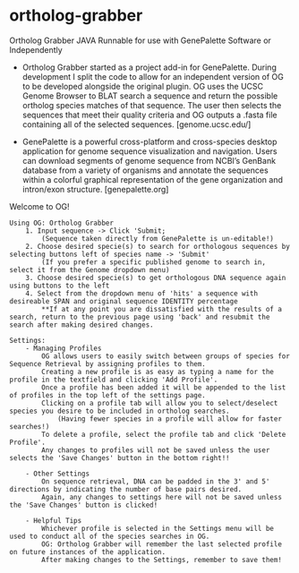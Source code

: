 # ortholog-grabber
Ortholog Grabber JAVA Runnable for use with GenePalette Software or Independently

 - Ortholog Grabber started as a project add-in for GenePalette. During development I split the code to allow for an independent version of OG to be developed alongside the original plugin. OG uses the UCSC Genome Browser to BLAT search a sequence and return the possible ortholog species matches of that sequence. The user then selects the sequences that meet their quality criteria and OG outputs a .fasta file containing all of the selected sequences. [genome.ucsc.edu/]
	
 - GenePalette is a powerful cross-platform and cross-species desktop application for genome sequence visualization and navigation. Users can download segments of genome sequence from NCBI’s GenBank database from a variety of organisms and annotate the sequences within a colorful graphical representation of the gene organization and intron/exon structure. [genepalette.org]


Welcome to OG!

	Using OG: Ortholog Grabber
		1. Input sequence -> Click 'Submit;
			(Sequence taken directly from GenePalette is un-editable!)
		2. Choose desired specie(s) to search for orthologous sequences by selecting buttons left of species name -> 'Submit'
			(If you prefer a specific published genome to search in, select it from the Genome dropdown menu)
		3. Choose desired specie(s) to get orthologous DNA sequence again using buttons to the left
		4. Select from the dropdown menu of 'hits' a sequence with desireable SPAN and original sequence IDENTITY percentage
			**If at any point you are dissatisfied with the results of a search, return to the previous page using 'back' and resubmit the search after making desired changes.
				
	Settings:
		- Managing Profiles
			OG allows users to easily switch between groups of species for Sequence Retrieval by assigning profiles to them.
			Creating a new profile is as easy as typing a name for the profile in the textfield and clicking 'Add Profile'.
			Once a profile has been added it will be appended to the list of profiles in the top left of the settings page.
			Clicking on a profile tab will allow you to select/deselect species you desire to be included in ortholog searches.
				(Having fewer species in a profile will allow for faster searches!)
			To delete a profile, select the profile tab and click 'Delete Profile'.
			Any changes to profiles will not be saved unless the user selects the 'Save Changes' button in the bottom right!!

		- Other Settings
			On sequence retrieval, DNA can be padded in the 3' and 5' directions by indicating the number of base pairs desired.
			Again, any changes to settings here will not be saved unless the 'Save Changes' button is clicked!

		- Helpful Tips
			Whichever profile is selected in the Settings menu will be used to conduct all of the species searches in OG.
			OG: Ortholog Grabber will remember the last selected profile on future instances of the application.
			After making changes to the Settings, remember to save them!
